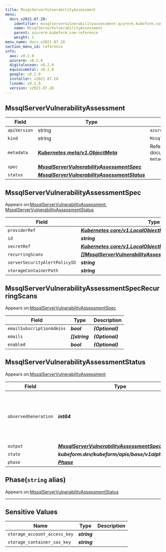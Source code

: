 ```yaml
---
title: MssqlServerVulnerabilityAssessment
menu:
  docs_v2021.07.28:
    identifier: mssqlservervulnerabilityassessment-azurerm.kubeform.com
    name: MssqlServerVulnerabilityAssessment
    parent: azurerm.kubeform.com-reference
    weight: 1
menu_name: docs_v2021.07.28
section_menu_id: reference
info:
  aws: v0.2.0
  azurerm: v0.2.0
  digitalocean: v0.2.0
  equinixmetal: v0.2.0
  google: v0.2.0
  installer: v2021.07.28
  linode: v0.2.0
  version: v2021.07.28
---
```


## MssqlServerVulnerabilityAssessment
| Field | Type | Description |
| ------ | ----- | ----------- |
| `apiVersion` | string | `azurerm.kubeform.com/v1alpha1` |
|    `kind` | string | `MssqlServerVulnerabilityAssessment` |
| `metadata` | ***[Kubernetes meta/v1.ObjectMeta](https://v1-18.docs.kubernetes.io/docs/reference/generated/kubernetes-api/v1.18/#objectmeta-v1-meta)***|Refer to the Kubernetes API documentation for the fields of the `metadata` field.|
| `spec` | ***[MssqlServerVulnerabilityAssessmentSpec](#mssqlservervulnerabilityassessmentspec)***||
| `status` | ***[MssqlServerVulnerabilityAssessmentStatus](#mssqlservervulnerabilityassessmentstatus)***||
## MssqlServerVulnerabilityAssessmentSpec

Appears on:[MssqlServerVulnerabilityAssessment](#mssqlservervulnerabilityassessment), [MssqlServerVulnerabilityAssessmentStatus](#mssqlservervulnerabilityassessmentstatus)

| Field | Type | Description |
| ------ | ----- | ----------- |
| `providerRef` | ***[Kubernetes core/v1.LocalObjectReference](https://v1-18.docs.kubernetes.io/docs/reference/generated/kubernetes-api/v1.18/#localobjectreference-v1-core)***||
| `id` | ***string***||
| `secretRef` | ***[Kubernetes core/v1.LocalObjectReference](https://v1-18.docs.kubernetes.io/docs/reference/generated/kubernetes-api/v1.18/#localobjectreference-v1-core)***||
| `recurringScans` | ***[[]MssqlServerVulnerabilityAssessmentSpecRecurringScans](#mssqlservervulnerabilityassessmentspecrecurringscans)***| ***(Optional)*** |
| `serverSecurityAlertPolicyID` | ***string***||
| `storageContainerPath` | ***string***||
## MssqlServerVulnerabilityAssessmentSpecRecurringScans

Appears on:[MssqlServerVulnerabilityAssessmentSpec](#mssqlservervulnerabilityassessmentspec)

| Field | Type | Description |
| ------ | ----- | ----------- |
| `emailSubscriptionAdmins` | ***bool***| ***(Optional)*** |
| `emails` | ***[]string***| ***(Optional)*** |
| `enabled` | ***bool***| ***(Optional)*** |
## MssqlServerVulnerabilityAssessmentStatus

Appears on:[MssqlServerVulnerabilityAssessment](#mssqlservervulnerabilityassessment)

| Field | Type | Description |
| ------ | ----- | ----------- |
| `observedGeneration` | ***int64***| ***(Optional)*** Resource generation, which is updated on mutation by the API Server.|
| `output` | ***[MssqlServerVulnerabilityAssessmentSpec](#mssqlservervulnerabilityassessmentspec)***| ***(Optional)*** |
| `state` | ***kubeform.dev/kubeform/apis/base/v1alpha1.State***| ***(Optional)*** |
| `phase` | ***[Phase](#phase)***| ***(Optional)*** |
## Phase(`string` alias)

Appears on:[MssqlServerVulnerabilityAssessmentStatus](#mssqlservervulnerabilityassessmentstatus)

---
## Sensitive Values
| Name | Type | Description |
|------|------|-------------|
| `storage_account_access_key` | ***string*** ||
| `storage_container_sas_key` | ***string*** ||
